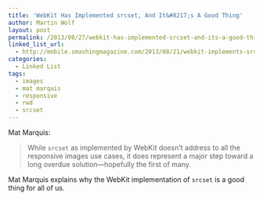 ```yaml
---
title: 'WebKit Has Implemented srcset, And It&#8217;s A Good Thing'
author: Martin Wolf
layout: post
permalink: /2013/08/27/webkit-has-implemented-srcset-and-its-a-good-thing/
linked_list_url:
  - http://mobile.smashingmagazine.com/2013/08/21/webkit-implements-srcset-and-why-its-a-good-thing/
categories:
  - Linked List
tags:
  - images
  - mat marquis
  - responsive
  - rwd
  - srcset
---
```

<p class="linked-list-quote-author">
  Mat Marquis:
</p>

> While `srcset` as implemented by WebKit doesn’t address to all the responsive images use cases, it does represent a major step toward a long overdue solution—hopefully the first of many.

Mat Marquis explains why the WebKit implementation of `srcset` is a good thing for all of us.